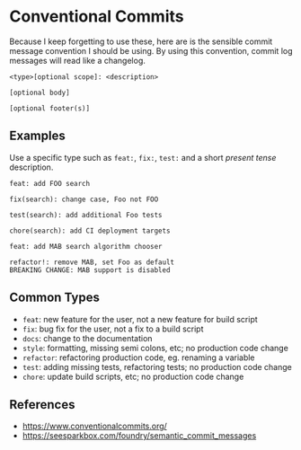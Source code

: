 # Conventional Commits

Because I keep forgetting to use these, here are is the sensible commit message convention I should be using. By using this convention, commit log messages will read like a changelog.

```
<type>[optional scope]: <description>

[optional body]

[optional footer(s)]
```


## Examples
Use a specific type such as `feat:`, `fix:`, `test:` and a short *present tense* description.

```
feat: add FOO search

fix(search): change case, Foo not FOO

test(search): add additional Foo tests

chore(search): add CI deployment targets

feat: add MAB search algorithm chooser

refactor!: remove MAB, set Foo as default
BREAKING CHANGE: MAB support is disabled
```

## Common Types

- `feat`: new feature for the user, not a new feature for build script
- `fix`: bug fix for the user, not a fix to a build script
- `docs`: change to the documentation
- `style`: formatting, missing semi colons, etc; no production code change
- `refactor`: refactoring production code, eg. renaming a variable
- `test`: adding missing tests, refactoring tests; no production code change
- `chore`: update build scripts, etc; no production code change

## References

- https://www.conventionalcommits.org/
- https://seesparkbox.com/foundry/semantic_commit_messages
